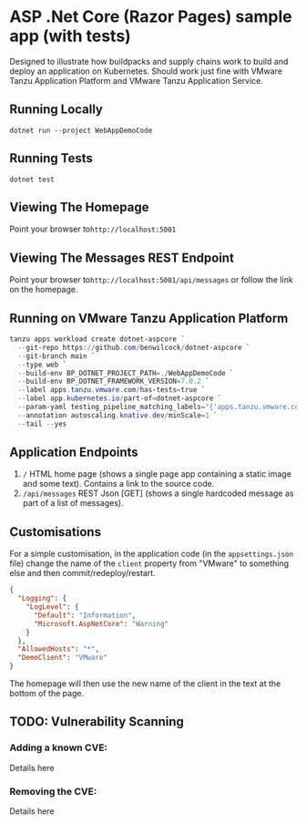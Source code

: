 # ASP .Net Core (Razor Pages) sample app (with tests)

Designed to illustrate how buildpacks and supply chains work to build and deploy an application on Kubernetes. Should work just fine with VMware Tanzu Application Platform and VMware Tanzu Application Service.

## Running Locally

`dotnet run --project WebAppDemoCode`

## Running Tests

`dotnet test`

## Viewing The Homepage

Point your browser to`http://localhost:5001`

## Viewing The Messages REST Endpoint

Point your browser to`http://localhost:5001/api/messages` or follow the link on the homepage.

## Running on VMware Tanzu Application Platform

```powershell
tanzu apps workload create dotnet-aspcore `
  --git-repo https://github.com/benwilcock/dotnet-aspcore `
  --git-branch main `
  --type web `
  --build-env BP_DOTNET_PROJECT_PATH=./WebAppDemoCode `
  --build-env BP_DOTNET_FRAMEWORK_VERSION=7.0.2 `
  --label apps.tanzu.vmware.com/has-tests=true `
  --label app.kubernetes.io/part-of=dotnet-aspcore `
  --param-yaml testing_pipeline_matching_labels="{'apps.tanzu.vmware.com/pipeline':'test', 'apps.tanzu.vmware.com/language':'dotnet'}" `
  --annotation autoscaling.knative.dev/minScale=1 `
  --tail --yes
```

## Application Endpoints

1. `/`  HTML home page (shows a single page app containing a static image and some text). Contains a link to the source code.
1. `/api/messages` REST Json [GET] (shows a single hardcoded message as part of a list of messages).

## Customisations

For a simple customisation, in the application code (in the `appsettings.json` file) change the name of the `client` property from "VMware" to something else and then commit/redeploy/restart.

```json
{
  "Logging": {
    "LogLevel": {
      "Default": "Information",
      "Microsoft.AspNetCore": "Warning"
    }
  },
  "AllowedHosts": "*",
  "DemoClient": "VMware"
}
```

The homepage will then use the new name of the client in the text at the bottom of the page.

## TODO: Vulnerability Scanning

### Adding a known CVE:

Details here

### Removing the CVE:

Details here
